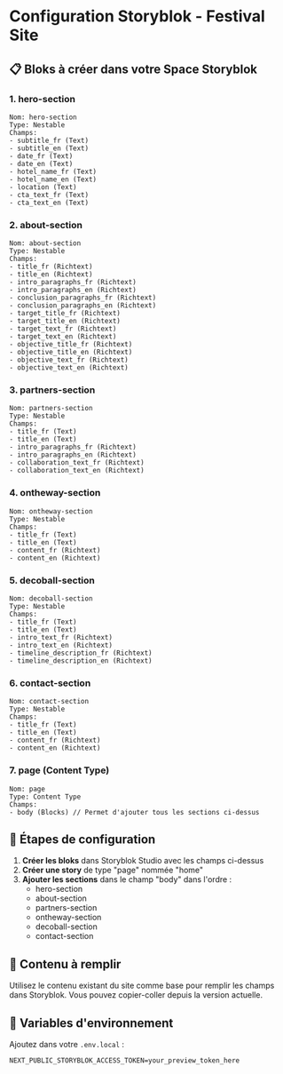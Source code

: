 # Configuration Storyblok - Festival Site

## 📋 Bloks à créer dans votre Space Storyblok

### 1. **hero-section**
```
Nom: hero-section
Type: Nestable
Champs:
- subtitle_fr (Text)
- subtitle_en (Text)
- date_fr (Text)
- date_en (Text)
- hotel_name_fr (Text)
- hotel_name_en (Text)
- location (Text)
- cta_text_fr (Text)
- cta_text_en (Text)
```

### 2. **about-section**
```
Nom: about-section
Type: Nestable
Champs:
- title_fr (Richtext)
- title_en (Richtext)
- intro_paragraphs_fr (Richtext)
- intro_paragraphs_en (Richtext)
- conclusion_paragraphs_fr (Richtext)
- conclusion_paragraphs_en (Richtext)
- target_title_fr (Richtext)
- target_title_en (Richtext)
- target_text_fr (Richtext)
- target_text_en (Richtext)
- objective_title_fr (Richtext)
- objective_title_en (Richtext)
- objective_text_fr (Richtext)
- objective_text_en (Richtext)
```

### 3. **partners-section**
```
Nom: partners-section
Type: Nestable
Champs:
- title_fr (Text)
- title_en (Text)
- intro_paragraphs_fr (Richtext)
- intro_paragraphs_en (Richtext)
- collaboration_text_fr (Richtext)
- collaboration_text_en (Richtext)
```

### 4. **ontheway-section**
```
Nom: ontheway-section
Type: Nestable
Champs:
- title_fr (Text)
- title_en (Text)
- content_fr (Richtext)
- content_en (Richtext)
```

### 5. **decoball-section**
```
Nom: decoball-section
Type: Nestable
Champs:
- title_fr (Text)
- title_en (Text)
- intro_text_fr (Richtext)
- intro_text_en (Richtext)
- timeline_description_fr (Richtext)
- timeline_description_en (Richtext)
```

### 6. **contact-section**
```
Nom: contact-section
Type: Nestable
Champs:
- title_fr (Text)
- title_en (Text)
- content_fr (Richtext)
- content_en (Richtext)
```

### 7. **page** (Content Type)
```
Nom: page
Type: Content Type
Champs:
- body (Blocks) // Permet d'ajouter tous les sections ci-dessus
```

## 🚀 Étapes de configuration

1. **Créer les bloks** dans Storyblok Studio avec les champs ci-dessus
2. **Créer une story** de type "page" nommée "home"
3. **Ajouter les sections** dans le champ "body" dans l'ordre :
   - hero-section
   - about-section
   - partners-section
   - ontheway-section
   - decoball-section
   - contact-section

## 📝 Contenu à remplir

Utilisez le contenu existant du site comme base pour remplir les champs dans Storyblok. Vous pouvez copier-coller depuis la version actuelle.

## 🔧 Variables d'environnement

Ajoutez dans votre `.env.local` :
```
NEXT_PUBLIC_STORYBLOK_ACCESS_TOKEN=your_preview_token_here
```